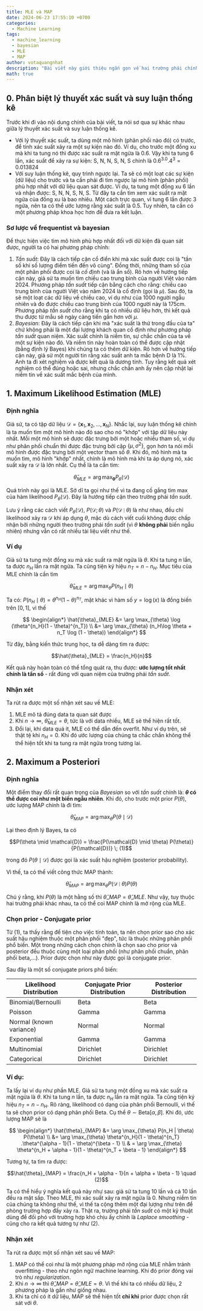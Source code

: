 ```yaml
---
title: MLE và MAP
date: 2024-06-23 17:55:10 +0700
categories:
  - Machine Learning
tags:
  - machine_learning
  - bayesian
  - MLE
  - MAP
author: votaquangnhat
description: "Bài viết này giới thiệu ngắn gọn về hai trường phái chính thông suy diễn thống kê: tần suất và Bayesian, sau đó sẽ đi vào chi tiết về MLE và MAP, đại diện cho ước lượng điểm của mỗi trường phái."
math: true
---
```

## 0. Phân biệt lý thuyết xác suất và suy luận thống kê

Trước khi đi vào nội dung chính của bài viết, ta nói sơ qua sự khác nhau giữa lý thuyết xác suất và suy luận thống kê.
- Với lý thuyết xác suất, ta dùng một mô hình (phân phối nào đó) có trước, để tính xác suất xảy ra một sự kiện nào đó.
  Ví dụ, cho trước một đồng xu mà khi ta tung nó thì được xác suất ra mặt ngửa là $0.6$. Vậy khi ta tung 6 lần, xác suất để xảy ra sự kiện: S, N, N, S, N, S chính là $0.6^3.0.4^3 = 0.013824$
- Với suy luận thống kê, quy trình ngược lại. Ta sẽ có một loạt các sự kiện (dữ liệu) cho trước và ta cần phải đi tìm ngược lại mô hình (phân phối) phù hợp nhất với dữ liệu quan sát được.
  Ví dụ, ta tung một đồng xu 6 lần và nhận được: S, N, N, S, N, S. Từ đây ta cần tìm xem xác suất ra mặt ngửa của đồng xu là bao nhiêu. Một cách trực quan, vì tung 6 lần được 3 ngửa, nên ta có thể ước lượng rằng xác suất là $0.5$. Tuy nhiên, ta cần có một phương pháp khoa học hơn để đưa ra kết luận.

### Sơ lược về frequentist và bayesian

Để thực hiện việc tìm mô hình phù hợp nhất đối với dữ kiện đã quan sát được, người ta có hai phương pháp chính:
1. _Tần suất_: Đây là cách tiếp cận cổ điển khi mà xác suất được coi là "tần số khi số lượng điểm tiến đến vô cùng". Đồng thời, những tham số của một phân phối được coi là _cố định_ (và là ẩn số).
   Rõ hơn về hướng tiếp cận này, giả sử ta muốn tìm chiều cao trung bình của người Việt vào năm 2024. Phương pháp _tần suất_ tiếp cận bằng cách cho rằng: chiều cao trung bình của người Việt vào năm 2024 là cố định (gọi là $\mu$). Sau đó, ta sẽ một loạt các dữ liệu về chiều cao, ví dụ như của 1000 người ngẫu nhiên và đo được chiều cao trung bình của 1000 người này là 175cm. Phương pháp _tần suất_ cho rằng khi ta có nhiều dữ liệu hơn, thì kết quả thu được từ mẫu sẽ ngày càng tiến gần hơn với $\mu$.
2. _Bayesian_: Đây là cách tiếp cận khi mà "xác suất là thứ trong đầu của ta" chứ không phải là một đại lượng khách quan cố định như phương pháp _tần suất_ quan niệm. Xác suất chính là niềm tin, sự chắc chắn của ta về một sự kiện nào đó. Và niềm tin này hoàn toàn có thể được cập nhật (bằng định lý Bayes) khi chúng ta có thêm dữ kiện.
   Rõ hơn về hướng tiếp cận này, giả sử một người tin rằng xác suất anh ta mắc bệnh D là 1%. Anh ta đi xét nghiệm và được kết quả là dương tính. Tuy rằng kết quả xét nghiệm có thể đúng hoặc sai, nhưng chắc chắn anh ấy nên cập nhật lại niềm tin về xác suất mắc bệnh của mình.

## 1. Maximum Likelihood Estimation (MLE)

### Định nghĩa

Giả sử, ta có tập dữ liệu $\mathcal{D} = \{\mathbf{x}_1, \mathbf{x}_2, \dots, \mathbf{x}_N \}$. Nhắc lại, suy luận thống kê chính là ta muốn tìm một mô hình nào đó sao cho nó "khớp" với tập dữ liệu này nhất. Mỗi một mô hình sẽ được đặc trưng bởi một hoặc nhiều tham số, ví dụ như phân phối chuẩn thì được đặc trưng bởi cặp $\{\mu, \sigma^2\}$, gọn hơn ta nói mỗi mô hình được đặc trưng bởi một vector tham số $\theta$. Khi đó, mô hình mà ta muốn tìm, mô hình "khớp" nhất, chính là mô hình mà khi ta áp dụng nó, xác suất xảy ra $\mathcal{D}$ là lớn nhất. Cụ thể là ta cần tìm:

$$\hat{\theta}_{MLE} = \arg \max_{\mathbf{\theta}} P_{\theta}(\mathcal{D})$$

Quá trình này gọi là MLE. Sở dĩ ta gọi như thế vì ta đang cố gắng tìm max của hàm likelihood $P_{\theta}(\mathcal{D})$. Đây là hướng tiếp cận theo trường phái _tần suất_.

Lưu ý rằng các cách viết $P_{\theta}(\mathcal{D})$, $P(\mathcal{D};\theta)$ và $P(\mathcal{D} \mid \theta)$ là như nhau, đều chỉ likelihood xảy ra $\mathcal{D}$ khi áp dụng $\theta$, mặc dù cách viết cuối không được chấp nhận bởi những người theo trường phái _tần suất_ (vì $\theta$ **không phải** biến ngẫu nhiên) nhưng vẫn có rất nhiều tài liệu viết như thế.

### Ví dụ

Giả sử ta tung một đồng xu mà xác suất ra mặt ngửa là $\theta$. Khi ta tung $n$ lần, ta được $n_H$ lần ra mặt ngửa. Ta cũng tiện ký hiệu $n_T = n - n_H$. Mục tiêu của MLE chính là cần tìm

$$\hat{\theta}_{MLE} = \arg \max_{\theta} P(n_H \mid \theta)$$

Ta có: $P(n_H \mid \theta) = \theta^{n_H}(1 - \theta)^{n_T}$, mặt khác vì hàm số $y = \log(x)$ là đồng biến trên $[0, 1]$, vì thế

$$
\begin{align*}
	\hat{\theta}_{MLE} &= \arg \max_{\theta} \log (\theta^{n_H}(1 - \theta)^{n_T}) \\
				 &= \arg \max_{\theta} (n_H\log \theta + n_T \log (1 - \theta))
\end{align*}
$$

Từ đây, bằng kiến thức trung học, ta dễ dàng tìm ra được:

$$\hat{\theta}_{MLE} = \frac{n_H}{n}$$

Kết quả này hoàn toàn có thể tổng quát ra, thu được: **ước lượng tốt nhất chính là tần số** - rất đúng với quan niệm của trường phái _tần suất_.

### Nhận xét

Ta rút ra được một số nhận xét sau về MLE:
1. MLE mô tả đúng data ta quan sát được
2. Khi $n \to \infty$, $\hat{\theta}_{MLE} = \theta$, tức là với data nhiều, MLE sẽ thể hiện rất tốt.
3. Đổi lại, khi data quá ít, MLE có thể dẫn đến overfit. Như ví dụ trên, sẽ thật tệ khi $n_H = 0$. Khi đó ước lượng của chúng ta chắc chắn không thể thể hiện tốt khi ta tung ra mặt ngửa trong tương lai.

## 2. Maximum a Posteriori

### Định nghĩa
 
 Một điểm thay đổi rất quan trọng của _Bayesian_ so với _tần suất_ chính là: **$\theta$ có thể được coi như một biến ngẫu nhiên**. Khi đó, cho trước một prior $P(\theta)$, ước lượng MAP chính là đi tìm:
 
$$\hat{\theta}_{MAP} = \arg \max_{\theta} P(\theta \mid \mathcal{D})$$

Lại theo định lý Bayes, ta có

$$P(\theta \mid \mathcal{D}) = \frac{P(\mathcal{D} \mid \theta) P(\theta)}{P(\mathcal{D})} \; (1)$$

trong đó $P(\theta \mid \mathcal{D})$ được gọi là xác suất hậu nghiệm (posterior probability).

Vì thế, ta có thể viết công thức MAP thành:

$$\hat{\theta}_{MAP} = \arg \max_{\theta} P(\mathcal{D} \mid \theta) P(\theta)$$

Chú ý rằng, khi $P(\theta)$ là một hằng số thì $\hat{\theta}\_{MAP} = \hat{\theta}\_{MLE}$. Như vậy, tuy thuộc hai trường phái khác nhau, ta có thể coi MAP chính là mở rộng của MLE.

### Chọn prior - Conjugate prior

Từ (1), ta thấy rằng để tiện cho việc tính toán, ta nên chọn prior sao cho xác suất hậu nghiệm thuộc một phân phối "đẹp", tức là thuộc những phân phối phổ biến. Một trong những cách chọn chính là chọn sao cho prior và posterior đều thuộc cùng một loại phân phối (như phân phối chuẩn, phân phối beta,...). Prior được chọn như này được gọi là conjugate prior.

Sau đây là một số conjugate priors phổ biến:

| Likelihood Distribution | Conjugate Prior Distribution | Posterior Distribution        |
|-------------------------|------------------------------|-------------------------------|
| Binomial/Bernoulli      | Beta                         | Beta                          |
| Poisson                 | Gamma                        | Gamma                         |
| Normal (known variance) | Normal                       | Normal                        |
| Exponential             | Gamma                        | Gamma                         |
| Multinomial             | Dirichlet                    | Dirichlet                     |
| Categorical             | Dirichlet                    | Dirichlet                     |

### Ví dụ:

Ta lấy lại ví dụ như phần MLE. Giả sử ta tung một đồng xu mà xác suất ra mặt ngửa là $\theta$. Khi ta tung $n$ lần, ta được $n_H$ lần ra mặt ngửa. Ta cũng tiện ký hiệu $n_T = n - n_H$.
Rõ ràng, likelihood có dạng của phân phối Bernoulli, vì thế ta sẽ chọn prior có dạng phân phối Beta. Cụ thể $\theta \sim \text{Beta}[\alpha, \beta]$. Khi đó, ước lượng MAP sẽ là

$$
\begin{align*}
	\hat{\theta}_{MAP} &=  \arg \max_{\theta} P(n_H | \theta) P(\theta) \\
						  &= \arg \max_{\theta} \theta^{n_H}(1 - \theta)^{n_T} .\theta^{\alpha - 1}(1 - \theta)^{\beta - 1} \\
						  & = \arg \max_{\theta} \theta^{n_H + \alpha - 1}(1 - \theta)^{n_T + \beta - 1} 
\end{align*}
$$

Tương tự, ta tìm ra được: 

$$\hat{\theta}_{MAP} = \frac{n_H + \alpha - 1}{n + \alpha + \beta - 1} \quad (2)$$

Ta có thể hiểu ý nghĩa kết quả này như sau: giả sử ta tung 10 lần và cả 10 lần đều ra mặt sấp. Theo MLE, thì xác suất xảy ra mặt ngửa là 0. Nhưng niềm tin của chúng ta không như thế, vì thế ta cộng thêm một đại lượng như trên để phòng trường hợp đấy xảy ra. Thật ra, trường phái _tần suất_ có một kỹ thuật dùng để đối phó với trường hợp khó chịu ấy chính là _Laplace smoothing_ - cũng cho ra kết quả tương tự như (2).

### Nhận xét

Ta rút ra được một số nhận xét sau về MAP:
1. MAP có thể coi như là một phương pháp mở rộng của MLE nhằm tránh overfitting - theo như ngôn ngữ machine learning. Khi đó prior đóng vai trò như _regularization_.
2. Khi $n \to \infty$ thì $\hat{\theta}\_{MAP} = \hat{\theta}\_{MLE} = \theta$. Vì thế khi ta có nhiều dữ liệu, 2 phương pháp là gần như giống nhau.
3. Khi ta chỉ có ít dữ liệu, MAP sẽ thể hiện tốt **chỉ khi** prior được chọn rất sát với $\theta$.